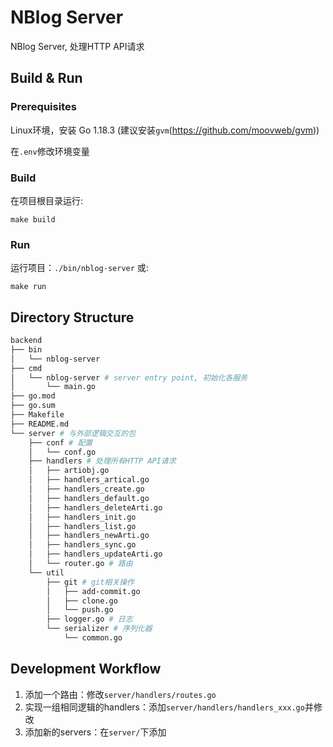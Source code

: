# NBlog Server

NBlog Server, 处理HTTP API请求


## Build & Run

### Prerequisites
Linux环境，安装 Go 1.18.3 (建议安装`gvm`(https://github.com/moovweb/gvm))

在`.env`修改环境变量

### Build

在项目根目录运行:
```
make build
```

### Run
运行项目：`./bin/nblog-server` 或:
```
make run
```

## Directory Structure

```bash
backend
├── bin
│   └── nblog-server
├── cmd
│   └── nblog-server # server entry point, 初始化各服务
│       └── main.go
├── go.mod
├── go.sum
├── Makefile
├── README.md
└── server # 与外部逻辑交互的包
    ├── conf # 配置
    │   └── conf.go
    ├── handlers # 处理所有HTTP API请求
    │   ├── artiobj.go
    │   ├── handlers_artical.go
    │   ├── handlers_create.go
    │   ├── handlers_default.go
    │   ├── handlers_deleteArti.go
    │   ├── handlers_init.go
    │   ├── handlers_list.go
    │   ├── handlers_newArti.go
    │   ├── handlers_sync.go
    │   ├── handlers_updateArti.go
    │   └── router.go # 路由
    └── util
        ├── git # git相关操作
        │   ├── add-commit.go
        │   ├── clone.go
        │   └── push.go
        ├── logger.go # 日志
        └── serializer # 序列化器
            └── common.go
```

## Development Workflow

1. 添加一个路由：修改`server/handlers/routes.go`
2. 实现一组相同逻辑的handlers：添加`server/handlers/handlers_xxx.go`并修改
3. 添加新的servers：在`server/`下添加
